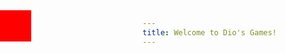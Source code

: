 ```yaml
---
title: Welcome to Dio's Games!
---
```

<style>
    #box {
        width: 50px;
        height: 50px;
        background-color: red;
        position: absolute;
        top: 50px;
        left: 0;
    }
</style>
<div id="box"></div>
<p id="message"></p>
<script src="script.js"></script>

